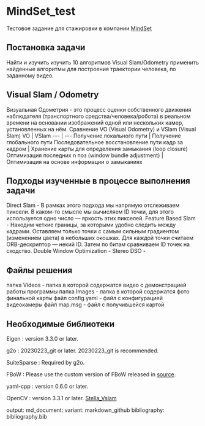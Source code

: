 # MindSet_test
Тестовое задание для стажировки в компании [MindSet](https://m-s-e-t.com/ru)

## Постановка задачи
Найти и изучить изучить 10 алгоритмов Visual Slam/Odometry применить найденные алгоритмы для построения траектории человека, по заданному видео.

## Visual Slam / Odometry
Визуальная Одометрия - это процесс оценки собственного движения наблюдателя (транспортного средства/человека/робота) в реальном времени на основании изображений одной или нескольких камер, установленных на нём.
Сравнение VO (Visual Odometry) и VSlam (Visual Slam)
VO | VSlam 
--- | --- 
Получение локального пути | Получение глобального пути
Последовательное восстановление пути кадр за кадром | Хранение карты для определения замыкания (loop closure)
Оптимизация последних n поз (window bundle adjustment) | Оптимизация на основе информации о замыканиях

## Подходы изученные в процессе выполнения задачи
Direct Slam - В рамках этого подхода мы напрямую отслеживаем пиксели. В каком-то смысле мы вычисляем ID точки, для этого используется одно число — яркость этих пикселей.
Feature Based Slam - Находим четкие границы, за которыми удобно следить между кадрами. Оставляем только точки с самым сильным градиентом (изменением цвета) в небольших окошках. Для каждой точки считаем ORB-дескриптор — некий ID. Затем по битам сравниваем ID точек на сходство.
Double Window Optimization - 
Stereo DSO  - 

## Файлы решения
папка Videos - папка в которой содержатся видео с демонстрацией работы программы
папка Images - папка в которой содержатся фото финальной карты
файл config.yaml - файл с конфигурацией видеокамеры
файл map.msg - файл с получившейся картой

## Необходимые библиотеки
Eigen : version 3.3.0 or later.

g2o : 20230223_git or later. 20230223_git is recommended.

SuiteSparse : Required by g2o.

FBoW : Please use the custom version of FBoW released in [source](https://github.com/stella-cv/FBoW).

yaml-cpp : version 0.6.0 or later.

OpenCV : version 3.3.1 or later.
[Stella_Vslam](https://github.com/stella-cv/stella_vslam)

output:
  md_document:
    variant: markdown_github
bibliography: bibliography.bib


